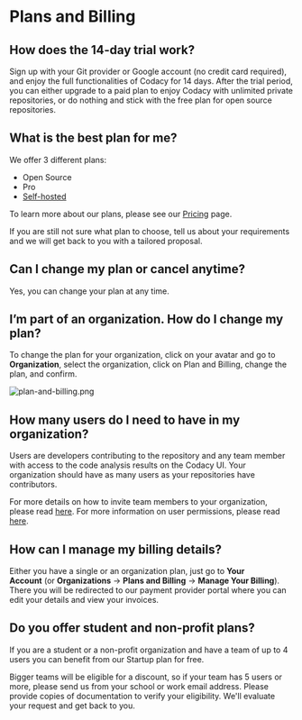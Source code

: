 # Plans and Billing

## How does the 14-day trial work?

Sign up with your Git provider or Google account (no credit card required), and enjoy the full functionalities of Codacy for 14 days.
After the trial period, you can either upgrade to a paid plan to enjoy Codacy with unlimited private repositories, or do nothing and stick with the free plan for open source repositories.

## What is the best plan for me?

We offer 3 different plans:

-   Open Source
-   Pro
-   [Self-hosted](https://www.codacy.com/self-hosted)

To learn more about our plans, please see our [Pricing](https://www.codacy.com/pricing) page.

If you are still not sure what plan to choose, tell us about your requirements and we will get back to you with a tailored proposal.

## Can I change my plan or cancel anytime?

Yes, you can change your plan at any time.

## I’m part of an organization. How do I change my plan?

To change the plan for your organization, click on your avatar and go to **Organization**, select the organization, click on Plan and Billing, change the plan, and confirm.

![plan-and-billing.png](/hc/article_attachments/360008304520/plan-and-billing.png)

## How many users do I need to have in my organization?

Users are developers contributing to the repository and any team member with access to the code analysis results on the Codacy UI. Your organization should have as many users as your repositories have contributors.

For more details on how to invite team members to your organization, please read [here](/hc/en-us/articles/360009340553-Creating-and-managing-teams).
For more information on user permissions, please read [here](/hc/en-us/articles/207280189).

## How can I manage my billing details?

Either you have a single or an organization plan, just go to **Your Account** (or **Organizations** -> **Plans and Billing** -> **Manage Your Billing**). There you will be redirected to our payment provider portal where you can edit your details and view your invoices. 

## Do you offer student and non-profit plans?

If you are a student or a non-profit organization and have a team of up to 4 users you can benefit from our Startup plan for free.

Bigger teams will be eligible for a discount, so if your team has 5 users or more, please send us from your school or work email address. Please provide copies of documentation to verify your eligibility. We'll evaluate your request and get back to you.
